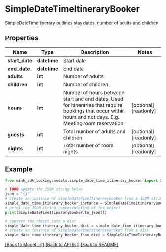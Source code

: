 # SimpleDateTimeItineraryBooker

SimpleDateTimeItinerary outlines stay dates, number of adults and children

## Properties

Name | Type | Description | Notes
------------ | ------------- | ------------- | -------------
**start_date** | **datetime** | Start date | 
**end_date** | **datetime** | End date | 
**adults** | **int** | Number of adults | 
**children** | **int** | Number of children | 
**hours** | **int** | Number of hours between start and end dates. Used for itineraries that require bookings that occur within hours and not days. E.g. Meeting room reservation. | [optional] [readonly] 
**guests** | **int** | Total number of adults and children | [optional] [readonly] 
**nights** | **int** | Total number of room nights | [optional] [readonly] 

## Example

```python
from wink_sdk_booking.models.simple_date_time_itinerary_booker import SimpleDateTimeItineraryBooker

# TODO update the JSON string below
json = "{}"
# create an instance of SimpleDateTimeItineraryBooker from a JSON string
simple_date_time_itinerary_booker_instance = SimpleDateTimeItineraryBooker.from_json(json)
# print the JSON string representation of the object
print(SimpleDateTimeItineraryBooker.to_json())

# convert the object into a dict
simple_date_time_itinerary_booker_dict = simple_date_time_itinerary_booker_instance.to_dict()
# create an instance of SimpleDateTimeItineraryBooker from a dict
simple_date_time_itinerary_booker_from_dict = SimpleDateTimeItineraryBooker.from_dict(simple_date_time_itinerary_booker_dict)
```
[[Back to Model list]](../README.md#documentation-for-models) [[Back to API list]](../README.md#documentation-for-api-endpoints) [[Back to README]](../README.md)


